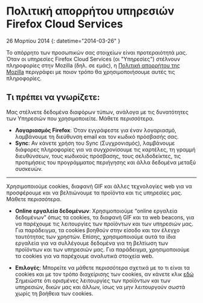 # Πολιτική απορρήτου υπηρεσιών Firefox Cloud Services

26 Μαρτίου 2014
{: datetime="2014-03-26" }

Το απόρρητο των προσωπικών σας στοιχείων είναι προτεραιότητά μας. Όταν οι υπηρεσίες Firefox Cloud Services (οι "Υπηρεσίες") στέλνουν πληροφορίες στην Mozilla (δηλ. σε εμάς), η [Πολιτική απορρήτου της Mozilla](https://www.mozilla.org/privacy/) περιγράφει με ποιον τρόπο θα χρησιμοποιήσουμε αυτές τις πληροφορίες.

## Τι πρέπει να γνωρίζετε:

Μας στέλνετε δεδομένα διαφόρων τύπων, ανάλογα με τις δυνατότητες των Υπηρεσιών που χρησιμοποιείτε.  Μάθετε περισσότερα.

* **Λογαριασμός Firefox**: Όταν εγγράφεστε για έναν λογαριασμό, λαμβάνουμε τη διεύθυνση email και τον κωδικό πρόσβασής σας.
* **Sync**: Αν κάνετε χρήση του Sync (Συγχρονισμός), λαμβάνουμε διάφορες πληροφορίες για να συγχρονίσουμε τις καρτέλες, τη γραμμή διευθύνσεων, τους κωδικούς πρόσβασης, τους σελιδοδείκτες, τις προτιμήσεις του προγράμματος περιήγησης και άλλα δεδομένα μεταξύ συσκευών.

---------------------------------------

Χρησιμοποιούμε cookies, διαφανή GIF και άλλες τεχνολογίες web για να προσφέρουμε και να βελτιώνουμε τα προϊόντα και τις υπηρεσίες μας.  Μάθετε περισσότερα.

* **Online εργαλεία δεδομένων**: Χρησιμοποιούμε “online εργαλεία δεδομένων” όπως τα cookies, τα διαφανή GIF και τα web beacons, για να παρέχουμε τις λειτουργίες των προϊόντων και των υπηρεσιών μας. Για παράδειγμα, τα cookies βοηθούν στην είσοδο και τον έλεγχο ταυτότητας των χρηστών. Επίσης, χρησιμοποιούμε αυτά τα ίδια εργαλεία για να συλλέγουμε δεδομένα για τη βελτίωση των προϊόντων και των υπηρεσιών μας. Για παράδειγμα, χρησιμοποιούμε τα cookies για να παρέχουμε αναλυτικά στοιχεία web.

* **Επιλογές**: Μπορείτε να μάθετε περισσότερα σχετικά με το τι είναι τα cookies και με τον τρόπο διαχείρισης των cookies, αν κάνετε κλικ [εδώ](https://support.mozilla.org/el/kb/cookies-el) Σημειώστε ότι ορισμένες λειτουργίες των προϊόντων και των υπηρεσιών, δικών μας και άλλων, ίσως να μην λειτουργούν σωστά χωρίς τη βοήθεια των cookies.
